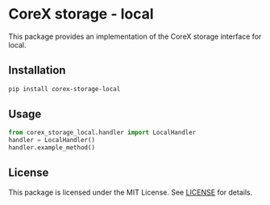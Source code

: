 # CoreX storage - local

This package provides an implementation of the CoreX storage interface for local.

## Installation
~~~bash
pip install corex-storage-local
~~~

## Usage
~~~python
from corex_storage_local.handler import LocalHandler
handler = LocalHandler()
handler.example_method()
~~~

## License
This package is licensed under the MIT License. See [LICENSE](../LICENSE) for details.
